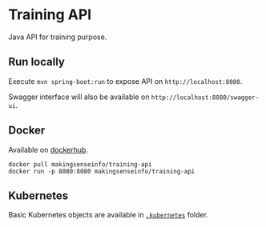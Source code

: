 # Training API

Java API for training purpose.

## Run locally

Execute `mvn spring-boot:run` to expose API on `http://localhost:8080`.

Swagger interface will also be available on `http://localhost:8080/swagger-ui`.

## Docker

Available on [dockerhub](https://hub.docker.com/r/makingsenseinfo/training-api).

```
docker pull makingsenseinfo/training-api
docker run -p 8080:8080 makingsenseinfo/training-api
```

## Kubernetes

Basic Kubernetes objects are available in [`.kubernetes`](./.kubernetes) folder.